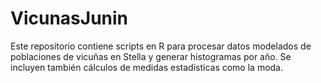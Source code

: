 # VicunasJunin
Este repositorio contiene scripts en R para procesar datos modelados de poblaciones de vicuñas en Stella y generar histogramas por año.  Se incluyen también cálculos de medidas estadísticas como la moda.
